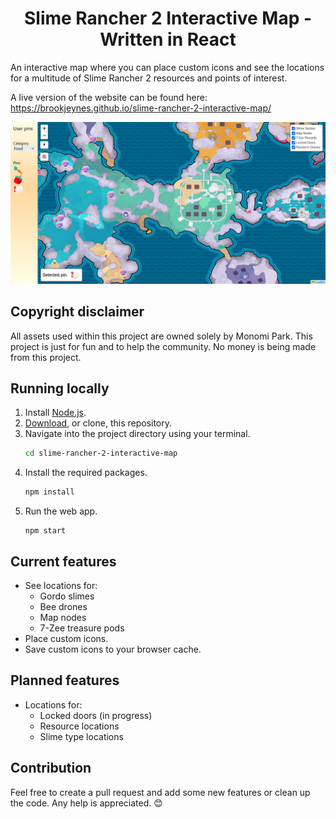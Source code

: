 <div align="center">
    <h1 align = "center">Slime Rancher 2 Interactive Map - Written in React</h1>
</div>

An interactive map where you can place custom icons and see the locations for a multitude of Slime Rancher 2 resources and points of interest.

A live version of the website can be found here: https://brookjeynes.github.io/slime-rancher-2-interactive-map/

![Map Example](./assets/readme/map-example.png)

## Copyright disclaimer
All assets used within this project are owned solely by Monomi Park. This project is just for fun and to help the community. No money is being made from this project.

## Running locally
1. Install [Node.js](https://nodejs.org/en/download).
2. [Download](https://github.com/BrookJeynes/slime-rancher-2-interactive-map/archive/refs/heads/main.zip), or clone, this repository.
3. Navigate into the project directory using your terminal.
    ```bash
    cd slime-rancher-2-interactive-map
    ```
4. Install the required packages.
    ```bash
    npm install
    ```
5. Run the web app.
    ```
    npm start
    ```

## Current features
- See locations for:
  - Gordo slimes
  - Bee drones
  - Map nodes
  - 7-Zee treasure pods
- Place custom icons.
- Save custom icons to your browser cache.

## Planned features
- Locations for:
  - Locked doors (in progress)
  - Resource locations
  - Slime type locations

## Contribution
Feel free to create a pull request and add some new features or clean up the code. Any help is appreciated. 😊
